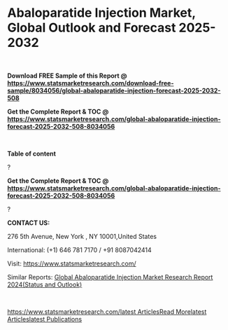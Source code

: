 <h1>Abaloparatide Injection Market, Global Outlook and Forecast 2025-2032</h1><br/><p><strong>Download FREE Sample of this Report @ <a href="https://www.statsmarketresearch.com/download-free-sample/8034056/global-abaloparatide-injection-forecast-2025-2032-508">https://www.statsmarketresearch.com/download-free-sample/8034056/global-abaloparatide-injection-forecast-2025-2032-508</a></strong></p>
 
 
 
 <div><b>Get the Complete Report & TOC @ <a href="https://www.statsmarketresearch.com/global-abaloparatide-injection-forecast-2025-2032-508-8034056">https://www.statsmarketresearch.com/global-abaloparatide-injection-forecast-2025-2032-508-8034056</a></b></div>
 
 
 
 <p><br />
 
 <b>Table of content</b></p>
 
 
 
 <p>? </p>
 
 
 
 <div><b>Get the Complete Report & TOC @ <a href="https://www.statsmarketresearch.com/global-abaloparatide-injection-forecast-2025-2032-508-8034056">https://www.statsmarketresearch.com/global-abaloparatide-injection-forecast-2025-2032-508-8034056</a></b></div>
 
 
 
 <p>? </p>
 
 
 
 <p><b>CONTACT US:</b><br />
 
 276 5th Avenue, New York , NY 10001,United States<br />
 
 International: (+1) 646 781 7170 / +91 8087042414<br />
 
 Visit: <a href="https://www.statsmarketresearch.com/">https://www.statsmarketresearch.com/</a><br />
 
 Similar Reports: <a href="https://www.statsmarketresearch.com/global-abaloparatide-injection-forecast-2025-2032-508-8034056">Global Abaloparatide Injection Market Research Report 2024(Status and Outlook)</a><br />
 
 <br />
 
 <a href="https://gyeongbokgung.com">https://www.statsmarketresearch.com/</a><a href="https://hallyeomaritime.com">latest Articles</a><a href="https://jingwansa.com">Read More</a><a href="https://nguoiviet.jp/">latest Articles</a><a href="https://www.intelmarketresearch.com/">latest Publications</a></p>